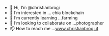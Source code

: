 - 👋 Hi, I’m @christianbrogi
- 👀 I’m interested in ... chia blockchain 
- 🌱 I’m currently learning ...farming
- 💞️ I’m looking to collaborate on ...photographer
- 📫 How to reach me ...www.christianbrogi.it 

<!---
christianbrogi/christianbrogi is a ✨ special ✨ repository because its `README.md` (this file) appears on your GitHub profile.
You can click the Preview link to take a look at your changes.
--->
